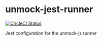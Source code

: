 # unmock-jest-runner

[![CircleCI Status](https://circleci.com/gh/Meeshkan/unmock-jest-runner.svg?style=svg)](https://circleci.com/gh/Meeshkan/unmock-jest-runner)

Jest configuration for the unmock-js runner
